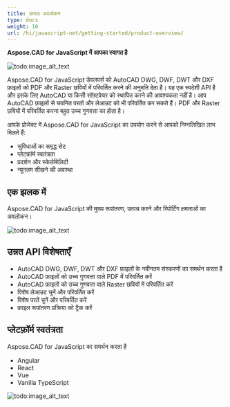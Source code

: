 ```yaml
---
title: उत्पाद अवलोकन
type: docs
weight: 10
url: /hi/javascript-net/getting-started/product-overview/
---
```


**Aspose.CAD for JavaScript में आपका स्वागत है**

![todo:image_alt_text](/cad/_assets/home_5.png)

Aspose.CAD for JavaScript डेवलपर्स को AutoCAD DWG, DWF, DWT और DXF फ़ाइलों को PDF और Raster छवियों में परिवर्तित करने की अनुमति देता है। यह एक स्वदेशी API है और इसके लिए AutoCAD या किसी सॉफ़्टवेयर को स्थापित करने की आवश्यकता नहीं है। आप AutoCAD फ़ाइलों से चयनित परतों और लेआउट को भी परिवर्तित कर सकते हैं। PDF और Raster छवियों में परिवर्तित करना बहुत उच्च गुणवत्ता का होता है।

आपके प्रोजेक्ट में Aspose.CAD for JavaScript का उपयोग करने से आपको निम्नलिखित लाभ मिलते हैं:

- सुविधाओं का समृद्ध सेट
- प्लेटफ़ॉर्म स्वतंत्रता
- प्रदर्शन और स्केलेबिलिटी
- न्यूनतम सीखने की अवस्था

## **एक झलक में**
Aspose.CAD for JavaScript की मुख्य रूपांतरण, उत्पन्न करने और रिपोर्टिंग क्षमताओं का अवलोकन।

![todo:image_alt_text](/cad/_assets/javascript-net/product-overview_2.png)

## **उन्नत API विशेषताएँ**
- AutoCAD DWG, DWF, DWT और DXF फ़ाइलों के नवीनतम संस्करणों का समर्थन करता है
- AutoCAD फ़ाइलों को उच्च गुणवत्ता वाले PDF में परिवर्तित करें
- AutoCAD फ़ाइलों को उच्च गुणवत्ता वाले Raster छवियों में परिवर्तित करें
- विशेष लेआउट चुनें और परिवर्तित करें
- विशेष परतें चुनें और परिवर्तित करें
- फ़ाइल रूपांतरण प्रक्रिया को ट्रैक करें

## **प्लेटफ़ॉर्म स्वतंत्रता**
Aspose.CAD for JavaScript का समर्थन करता है

- Angular
- React
- Vue
- Vanilla TypeScript

![todo:image_alt_text](/cad/_assets/javascript-net/product-overview_3.png)
